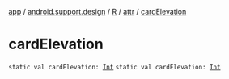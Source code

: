[app](../../../index.md) / [android.support.design](../../index.md) / [R](../index.md) / [attr](index.md) / [cardElevation](./card-elevation.md)

# cardElevation

`static val cardElevation: `[`Int`](https://kotlinlang.org/api/latest/jvm/stdlib/kotlin/-int/index.html)
`static val cardElevation: `[`Int`](https://kotlinlang.org/api/latest/jvm/stdlib/kotlin/-int/index.html)